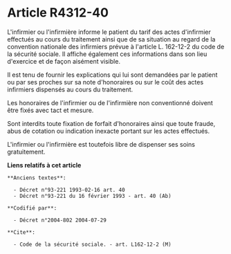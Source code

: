 # Article R4312-40

L'infirmier ou l'infirmière informe le patient du tarif des actes d'infirmier effectués au cours du traitement ainsi que de
sa situation au regard de la convention nationale des infirmiers prévue à l'article L. 162-12-2 du code de la sécurité
sociale. Il affiche également ces informations dans son lieu d'exercice et de façon aisément visible.

Il est tenu de fournir les explications qui lui sont demandées par le patient ou par ses proches sur sa note d'honoraires ou
sur le coût des actes infirmiers dispensés au cours du traitement.

Les honoraires de l'infirmier ou de l'infirmière non conventionné doivent être fixés avec tact et mesure.

Sont interdits toute fixation de forfait d'honoraires ainsi que toute fraude, abus de cotation ou indication inexacte portant
sur les actes effectués.

L'infirmier ou l'infirmière est toutefois libre de dispenser ses soins gratuitement.

**Liens relatifs à cet article**

	**Anciens textes**:

	  - Décret n°93-221 1993-02-16 art. 40
	  - Décret n°93-221 du 16 février 1993 - art. 40 (Ab)

	**Codifié par**:

	  - Décret n°2004-802 2004-07-29

	**Cite**:

	  - Code de la sécurité sociale. - art. L162-12-2 (M)
